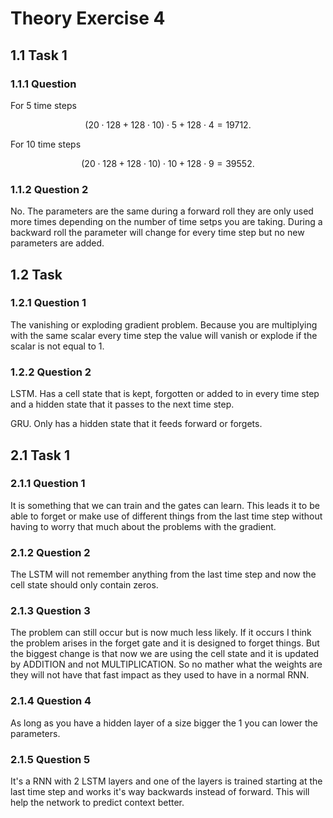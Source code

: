 # Theory Exercise 4

## 1.1 Task 1

### 1.1.1 Question

For 5 time steps

$$
(20 \cdot 128 + 128 \cdot 10 )\cdot 5 + 128 \cdot 4 = 19712.
$$

For 10 time steps

$$
(20 \cdot 128 + 128 \cdot 10 )\cdot 10 + 128 \cdot 9 = 39552.
$$

### 1.1.2  Question 2

No. The parameters are the same during a forward roll they are only used more times depending on the number of time setps you are taking. During a backward roll the parameter will change for every time step but no new parameters are added.

## 1.2 Task

### 1.2.1  Question 1

The vanishing or exploding gradient problem. Because you are multiplying with the same scalar every time step the value will vanish or explode if the scalar is not equal to 1.

### 1.2.2  Question 2

LSTM. Has a cell state that is kept, forgotten or added to in every time step and a hidden state that it passes to the next time step.

GRU. Only has a hidden state that it feeds forward or forgets.

## 2.1 Task 1

### 2.1.1  Question 1

It is something that we can train and the gates can learn. This leads it to be able to forget or make use of different things from the last time step without having to worry that much about the problems with the gradient.

### 2.1.2  Question 2

The LSTM will not remember anything from the last time step and now the cell state should only contain zeros.

### 2.1.3  Question 3

The problem can still occur but is now much less likely. If it occurs I think the problem arises in the forget gate and it is designed to forget things. But the biggest change is that now we are using the cell state and it is updated by ADDITION and not MULTIPLICATION. So no mather what the weights are they will not have that fast impact as they used to have in a normal RNN.

### 2.1.4  Question 4

As long as you have a hidden layer of a size bigger the 1 you can lower the parameters.

### 2.1.5  Question 5

It's a RNN with 2 LSTM layers and one of the layers is trained starting at the last time step and works it's way backwards instead of forward. This will help the network to predict context better. 
